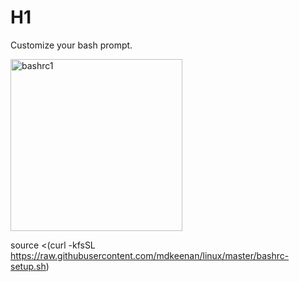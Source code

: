 # H1
Customize your bash prompt.

<img width="275" alt="bashrc1" src="https://user-images.githubusercontent.com/19628173/168522641-af113736-9cd4-4903-8585-6716642fbfb5.png">

source <(curl -kfsSL https://raw.githubusercontent.com/mdkeenan/linux/master/bashrc-setup.sh)
